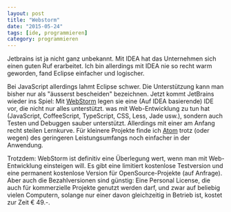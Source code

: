 ```yaml
---
layout: post
title: "Webstorm"
date: "2015-05-24"
tags: [ide, programmieren]
category: programmieren
---
```

Jetbrains ist ja nicht ganz unbekannt. Mit IDEA hat das Unternehmen sich einen guten Ruf erarbeitet. Ich bin allerdings mit IDEA nie so recht warm geworden, fand Eclipse einfacher und logischer.

Bei JavaScript allerdings lahmt Eclipse schwer. Die Unterstützung kann man bisher nur als "äusserst bescheiden" bezeichnen. Jetzt kommt JetBrains wieder ins Spiel: Mit [WebStorm](https://www.jetbrains.com/webstorm/) legen sie eine (Auf IDEA basierende) IDE vor, die nicht nur alles unterstützt. was mit Web-Entwicklung zu tun hat (JavaScript, CoffeeScript, TypeScript, CSS, Less, Jade usw.), sondern auch Testen und Debuggen sauber unterstützt. Allerdings mit einer am Anfang recht steilen Lernkurve. Für kleinere Projekte finde ich [Atom](http://www.atom.io) trotz (oder wegen) des geringeren Leistungsumfangs noch einfacher in der Anwendung.

Trotzdem: WebStorm ist definitiv eine Überlegung wert, wenn man mit Web-Entwicklung einsteigen will. Es gibt eine limitiert kostenlose Testversion und eine permanent kostenlose Version für OpenSource-Projekte (auf Anfrage). Aber auch die Bezahlversionen sind günstig: Eine Personal License, die auch für kommerzielle Projekte genutzt werden darf, und zwar auf beliebig vielen Computern, solange nur einer davon gleichzeitig in Betrieb ist, kostet zur Zeit € 49.-.
